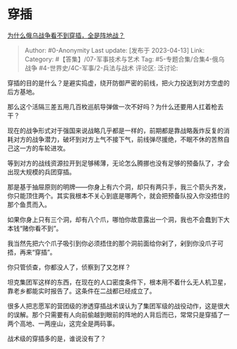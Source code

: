 # 穿插
[为什么俄乌战争看不到穿插，全是阵地战？](https://www.zhihu.com/question/589856409/answer/2981120328)

> Author: #0-Anonymity
> Last update: [发布于 2023-04-13]
> Link:
> Category: #【答集】/07-军事技术与艺术
> Tag: #5-专题合集/合集4-俄乌战争 #4-世界史/4C-军事/2-兵法与战术
> 评论区:
> 泛讨论:

穿插的目的是什么？是避实捣虚，绕开防御严密的前线，把火力投送到对方空虚的后方基地。

那么这个活隔三差五用几百枚巡航导弹做一次不好吗？为什么还要用人扛着枪去干？

现在的战争形式对于强国来说战略几乎都是一样的，前期都是靠战略轰炸反复的消耗对方的战争潜力，破坏到对方上气不接下气，前线弹尽援绝，不眠不休的苦熬自己这一方的车轮进攻。

等到对方的战线资源拉开到足够稀薄，无论怎么腾挪也没有足够的预备队了，才会出现大规模的兵团穿插。

那是基于抽屉原则的明牌——你身上有六个洞，却只有两只手，我三个箭头齐发，你只能顶住两个。其实我根本不关心到底是哪两个，就会把预备队投入你没捂住的那个鱼贯而入。

如果你身上只有三个洞，却有八个爪，哪怕你故意露出一个洞，我也不会蠢到下大本钱“赌你看不到”。

我当然先把六个爪子吸引到你必须捂住的那个洞前面给你剁了，剁到你没爪子可捂，再来“穿插”。

你只管侦查，你都没人了，侦察到了又怎样？

坦克集团军这样的东西，在现在的人口密度条件下，根本用不着什么无人机卫星，靠老乡都能实时报告了。这条件在二战都已经成立了。

很多人把志愿军的营团级的渗透穿插战术误认为了集团军级的战役动作，这是很大的误解。那个只需要有人向前偷越到眼前的阵地的人背后而已，常常只是穿插了一两个高地、一两座山，这完全是两码事。

战术级的穿插多的是，谁说没有了？
